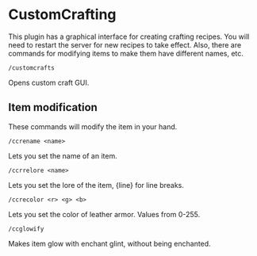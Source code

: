 # CustomCrafting
This plugin has a graphical interface for creating crafting recipes. 
You will need to restart the server for new recipes to take effect.
Also, there are commands for modifying items to make them have different names, etc.

```/customcrafts``` 

Opens custom craft GUI.
## Item modification
These commands will modify the item in your hand.

```/ccrename <name>```

Lets you set the name of an item.

```/ccrrelore <name>```

Lets you set the lore of the item, {line} for line breaks.

```/ccrecolor <r> <g> <b>```

Lets you set the color of leather armor. Values from 0-255.

```/ccglowify```

Makes item glow with enchant glint, without being enchanted.
